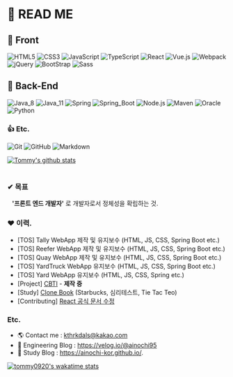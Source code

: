 # 📖 READ ME 
 
## 🎨 Front
![HTML5](https://img.shields.io/badge/HTML5-E34F26.svg?logo=HTML5&logoColor=white)
![CSS3](https://img.shields.io/badge/CSS3-1572B6.svg?logo=CSS3&logoColor=white)
![JavaScript](https://img.shields.io/badge/JavaScript-F7DF1E.svg?logo=JavaScript&logoColor=white)
![TypeScript](https://img.shields.io/badge/TypeScript-3178C6?logo=TypeScript&logoColor=white)
![React](https://img.shields.io/badge/React-61DAFB?logo=React&logoColor=white)
![Vue.js](https://img.shields.io/badge/Vue.js-4FC08D?logo=Vue.js&logoColor=white)
![Webpack](https://img.shields.io/badge/Webpack-8DD6F9?logo=Webpack&logoColor=white)
![jQuery](https://img.shields.io/badge/jQuery-0769AD?logo=jQuery&logoColor=white)
![BootStrap](https://img.shields.io/badge/BootStrap-7952B3?logo=BootStrap&logoColor=white)
![Sass](https://img.shields.io/badge/Sass-CC6699?logo=Sass&logoColor=white)



## 🔩 Back-End
![Java_8](https://img.shields.io/badge/java8-red?logo=java&logoColor=white)
![Java_11](https://img.shields.io/badge/java11-red?logo=java&logoColor=white)
![Spring](https://img.shields.io/badge/Spring-6DB33F.svg?logo=spring&logoColor=white)
![Spring_Boot](https://img.shields.io/badge/Spring_Boot-6DB33F.svg?logo=spring&logoColor=white)
![Node.js](https://img.shields.io/badge/Node.js-339933?logo=Node.js&logoColor=white)
![Maven](https://img.shields.io/badge/Maven-C71A36.svg?logo=apache-maven&logoColor=white)
![Oracle](https://img.shields.io/badge/Oracle-F80000.svg?logo=Oracle&logoColor=white)
![Python](https://img.shields.io/badge/Python-3776AB.svg?logo=Python&logoColor=white)

### 👍 Etc.
![Git](https://img.shields.io/badge/Git-F05032.svg?logo=Git&logoColor=white)
![GitHub](https://img.shields.io/badge/GitHub-181717.svg?logo=GitHub&logoColor=white)
![Markdown](https://img.shields.io/badge/Markdown-000000?logo=markdown&logoColor=white)

[![Tommy's github stats](https://github-readme-stats.vercel.app/api?username=ainochi-kor&hide_border=true&hide=contribs&count_private=true&show_icons=true)](https://github.com/anuraghazra/github-readme-stats)
<br>
<br>

### ✔ 목표
&ensp; **'프론트 엔드 개발자'** 로 개발자로서 정체성을 확립하는 것.


### ❤ 이력.
- [TOS] Tally WebApp 제작 및 유지보수 (HTML, JS, CSS, Spring Boot etc.)
- [TOS] Reefer WebApp 제작 및 유지보수 (HTML, JS, CSS, Spring Boot etc.)
- [TOS] Quay WebApp 제작 및 유지보수 (HTML, JS, CSS, Spring Boot etc.)
- [TOS] YardTruck WebApp 유지보수 (HTML, JS, CSS, Spring Boot etc.)
- [TOS] Yard WebApp 유지보수 (HTML, JS, CSS, Spring etc.)
- [Project] [CBTI](https://github.com/CBTI/Front_CBTI) - **제작 중**
- [Study] [Clone Book](https://clonebook.netlify.app/) (Starbucks, 심리테스트, Tie Tac Teo)
- [Contributing] [React 공식 문서 수정](https://github.com/reactjs/ko.reactjs.org/blob/master/content/docs/web-components.md) 


### Etc.
- 🌎 Contact me : kthrkdals@kakao.com
- 🌱 Engineering Blog : https://velog.io/@ainochi95
- 📖 Study Blog : https://ainochi-kor.github.io/.


[![tommy0920's wakatime stats](https://github-readme-stats.vercel.app/api/wakatime?username=tommy0920)](https://wakatime.com/@tommy0920)

<!--
**ainochi-kor/ainochi-kor** is a ✨ _special_ ✨ repository because its `README.md` (this file) appears on your GitHub profile.

Here are some ideas to get you started:
![MariaDB](https://img.shields.io/badge/MariaDB-003545.svg?logo=MariaDB&logoColor=white)
![Angular](https://img.shields.io/badge/Angular-DD0031?logo=Angular&logoColor=white)
![GraphQL](https://img.shields.io/badge/GraphQL-E10098?logo=GraphQL&logoColor=white)
![Next.js](https://img.shields.io/badge/Next.js-000000?logo=Next.js&logoColor=white)
![Svelte](https://img.shields.io/badge/Svelte-FF3E00?logo=Svelte&logoColor=white)



- 🔭 I’m currently working on ...
- 🌱 I’m currently learning ...
- 👯 I’m looking to collaborate on ...
- 🤔 I’m looking for help with ...
- 💬 Ask me about ...
- 📫 How to reach me: ...
- 😄 Pronouns: ...
- ⚡ Fun fact: ...
-->
